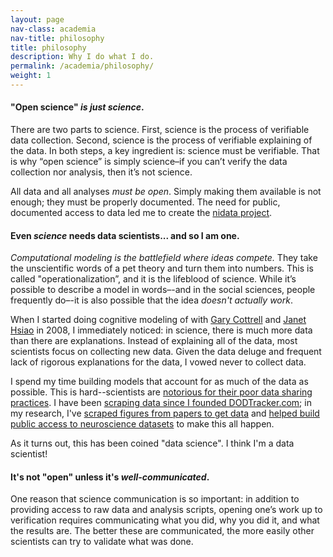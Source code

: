 ```yaml
---
layout: page
nav-class: academia
nav-title: philosophy
title: philosophy
description: Why I do what I do.
permalink: /academia/philosophy/
weight: 1
---
```


<p>
<h4 style="padding-top: 0px;">"Open science" <i>is just science</i>.</h4>
</p>

<p>
There are two parts to science. First, science is the process of verifiable data collection. Second, science is the process of verifiable explaining of the data. In both steps, a key ingredient is: science must be verifiable. That is why “open science” is simply science–if you can’t verify the data collection nor analysis, then it’s not science.
</p>

<p>
All data and all analyses <i>must be open</i>. Simply making them available is not enough; they must be properly documented. The need for public, documented access to data led me to create the <a href="{{ '/academia/projects/nidata/' | prepend: site.baseurl }}">nidata project</a>.
</p>

<p>
<h4>Even <i>science</i> needs data scientists... and so I am one.</h4>
</p>

<p>
<i>Computational modeling is the battlefield where ideas compete.</i> They take the unscientific words of a pet theory and turn them into numbers. This is called "operationalization”, and it is the lifeblood of science.  While it’s possible to describe a model in words–-and in the social sciences, people frequently do–-it is also possible that the idea <i>doesn't actually work</i>.

<p>
When I started doing cognitive modeling of with <a href="http://cseweb.ucsd.edu/~gary/">Gary Cottrell</a> and <a href="http://web.hku.hk/~jhsiao/">Janet Hsiao</a> in 2008, I immediately noticed: in science, there is much more data than there are explanations. Instead of explaining all of the data, most scientists focus on collecting new data. Given the data deluge and frequent lack of rigorous explanations for the data, I vowed never to collect data.</p>

<p>I spend my time building models that account for as much of the data as possible. This is hard--scientists are <a href="">notorious for their poor data sharing practices</a>. I have been <a href="http://www.dodtracker.com/">scraping data since I founded DODTracker.com</a>; in my research, I've <a href="">scraped figures from papers to get data</a> and <a href="{{ '/academia/projects/nidata/' | prepend: site.baseurl }}">helped build public access to neuroscience datasets</a> to make this all happen.
</p>

<p>
As it turns out, this has been coined "data science". I think I'm a data scientist!
</p>


<p>
<h4>It's not "open" unless it's <i>well-communicated</i>.</h4>
</p>

<p>
One reason that science communication is so important: in addition to providing access to raw data and analysis scripts, opening one’s work up to verification requires communicating what you did, why you did it, and what the results are. The better these are communicated, the more easily other scientists can try to validate what was done.
</p>

